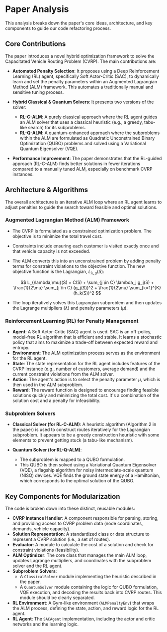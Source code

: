 # Paper Analysis

This analysis breaks down the paper's core ideas, architecture, and key components to guide our code refactoring process.

## Core Contributions

The paper introduces a novel hybrid optimization framework to solve the Capacitated Vehicle Routing Problem (CVRP). The main contributions are:

- **Automated Penalty Selection**: It proposes using a Deep Reinforcement Learning (RL) agent, specifically Soft Actor-Critic (SAC), to dynamically learn and set the penalty parameters within an Augmented Lagrangian Method (ALM) framework. This automates a traditionally manual and sensitive tuning process.

- **Hybrid Classical & Quantum Solvers**: It presents two versions of the solver:
  - **RL-C-ALM**: A purely classical approach where the RL agent guides an ALM solver that uses a classical heuristic (e.g., a greedy, tabu-like search) for its subproblems.
  - **RL-Q-ALM**: A quantum-enhanced approach where the subproblems within the ALM are formulated as Quadratic Unconstrained Binary Optimization (QUBO) problems and solved using a Variational Quantum Eigensolver (VQE).

- **Performance Improvement**: The paper demonstrates that the RL-guided approach (RL-C-ALM) finds better solutions in fewer iterations compared to a manually tuned ALM, especially on benchmark CVRP instances.

## Architecture & Algorithms

The overall architecture is an iterative ALM loop where an RL agent learns to adjust penalties to guide the search toward feasible and optimal solutions.

### Augmented Lagrangian Method (ALM) Framework

- The CVRP is formulated as a constrained optimization problem. The objective is to minimize the total travel cost.
- Constraints include ensuring each customer is visited exactly once and that vehicle capacity is not exceeded.
- The ALM converts this into an unconstrained problem by adding penalty terms for constraint violations to the objective function. The new objective function is the Lagrangian, $L_{\lambda,\mu}(S)$:

  $$
  L_{\lambda,\mu}(S) = C(S) + \sum_{j \in C} \lambda_j g_j(S) + \frac{1}{2\mu} \sum_{j \in C} (g_j(S))^2 + \frac{1}{2\mu} \sum_{k=1}^{K} (h_k(S))^2
  $$

- The loop iteratively solves this Lagrangian subproblem and then updates the Lagrange multipliers ($\lambda$) and penalty parameters ($\mu$).

### Reinforcement Learning (RL) for Penalty Management

- **Agent**: A Soft Actor-Critic (SAC) agent is used. SAC is an off-policy, model-free RL algorithm that is efficient and stable. It learns a stochastic policy that aims to maximize a trade-off between expected reward and entropy.
- **Environment**: The ALM optimization process serves as the environment for the RL agent.
- **State**: The state representation for the RL agent includes features of the CVRP instance (e.g., number of customers, average demand) and the current constraint violations from the ALM solver.
- **Action**: The agent's action is to select the penalty parameter $\mu$, which is then used in the ALM subproblem.
- **Reward**: The reward function is designed to encourage finding feasible solutions quickly and minimizing the total cost. It's a combination of the solution cost and a penalty for infeasibility.

### Subproblem Solvers

- **Classical Solver (for RL-C-ALM)**: A heuristic algorithm (Algorithm 2 in the paper) is used to construct routes iteratively for the Lagrangian subproblem. It appears to be a greedy construction heuristic with some elements to prevent getting stuck (a tabu-like mechanism).

- **Quantum Solver (for RL-Q-ALM)**:
  - The subproblem is mapped to a QUBO formulation.
  - This QUBO is then solved using a Variational Quantum Eigensolver (VQE), a flagship algorithm for noisy intermediate-scale quantum (NISQ) devices. VQE finds the ground state energy of a Hamiltonian, which corresponds to the optimal solution of the QUBO.

## Key Components for Modularization

The code is broken down into these distinct, reusable modules:

- **CVRP Instance Handler**: A component responsible for parsing, storing, and providing access to CVRP problem data (node coordinates, demands, vehicle capacity).
- **Solution Representation**: A standardized class or data structure to represent a CVRP solution (i.e., a set of routes).
- **Evaluator**: A module to calculate the cost of a solution and check for constraint violations (feasibility).
- **ALM Optimizer**: The core class that manages the main ALM loop, updates Lagrange multipliers, and coordinates with the subproblem solver and the RL agent.
- **Subproblem Solvers**:
  - A `ClassicalSolver` module implementing the heuristic described in the paper.
  - A `QuantumSolver` module containing the logic for QUBO formulation, VQE execution, and decoding the results back into CVRP routes. This module should be clearly separated.
- **RL Environment**: A Gym-like environment (`ALMPenaltyEnv`) that wraps the ALM process, defining the state, action, and reward logic for the RL agent.
- **RL Agent**: The `SACAgent` implementation, including the actor and critic networks and the learning logic.